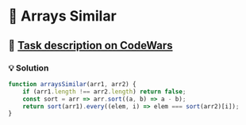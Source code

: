 # 📝 Arrays Similar

## 🔗 [Task description on CodeWars](https://www.codewars.com/kata/51e704f2d8dbace389000279)

### 💡 Solution

```javascript
function arraysSimilar(arr1, arr2) {
    if (arr1.length !== arr2.length) return false;
    const sort = arr => arr.sort((a, b) => a - b);
    return sort(arr1).every((elem, i) => elem === sort(arr2)[i]);
}
```
